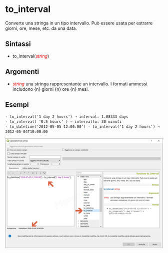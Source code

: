 # to_interval

Converte una stringa in un tipo intervallo. Può essere usata per estrarre giorni, ore, mese, etc. da una data.

## Sintassi

* to_interval(_<span style="color:red;">string</span>_)

## Argomenti

* _<span style="color:red;">string</span>_ una stringa rappresentante un intervallo. I formati ammessi includono {n} giorni {n} ore {n} mesi.

## Esempi

```
- to_interval('1 day 2 hours') → interval: 1.08333 days
- to_interval( '0.5 hours' ) → intervallo: 30 minuti
- to_datetime('2012-05-05 12:00:00') - to_interval('1 day 2 hours') → 2012-05-04T10:00:00
```

![](../../img/data_e_ora/to_interval1.png)
